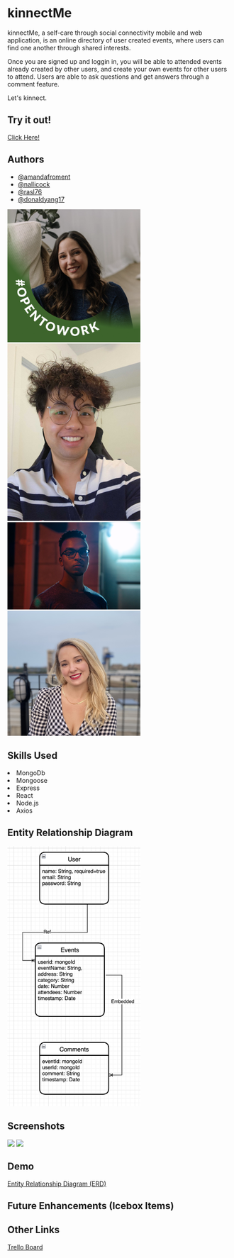 # kinnectMe

kinnectMe, a self-care through social connectivity mobile and web application, is an online directory of user created events, where users can find one another through shared interests.

Once you are signed up and loggin in, you will be able to attended events already created by other users, and create your own events for other users to attend. Users are able to ask questions and get answers through a comment feature.

Let's kinnect.

## Try it out!

[Click Here!](https://kinnectme.herokuapp.com/)

## Authors

- [@amandafroment](https://github.com/amandafroment)
- [@nallicock](https://github.com/nallicock)
- [@rasl76](https://github.com/rasl76)
- [@donaldyang17](https://github.com/donaldyang17)

<img src="public/Amanda.png" width="300">
<img src="public/Donald.jpg" width="300">
<img src="public/Nick.jpg" width="300">
<img src="public/Renee.jpg" width="300">

## Skills Used

<li> MongoDb
<li> Mongoose
<li> Express
<li> React
<li> Node.js
<li> Axios

## Entity Relationship Diagram

<img src="public/ERD.png"  width="300">

## Screenshots

<img src="public/"  width="300">

<img src="main_app/static/css/images/logo.png" width="300">

## Demo 

[Entity Relationship Diagram (ERD)](https://app.diagrams.net/#LERD%20for%20project%204)

## Future Enhancements (Icebox Items)

## Other Links

[Trello Board](https://trello.com/b/27LwwkwG/react-group-4#)
